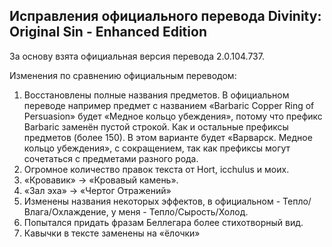 Исправления официального перевода Divinity: Original Sin - Enhanced Edition
---------------------------------------------------------------------------

За основу взята официальная версия перевода 2.0.104.737.

Изменения по сравнению официальным переводом:

1. Восстановлены полные названия предметов. В официальном переводе например предмет с названием «Barbaric Copper Ring of Persuasion» будет «Медное кольцо убеждения», потому что префикс Barbaric заменён пустой строкой. Как и остальные префиксы предметов (более 150). В этом варианте будет «Варварск. Медное кольцо убеждения», с сокращением, так как префиксы могут сочетаться с предметами разного рода.
2. Огромное количество правок текста от Hort, icchulus и моих.
3. «Кровавик» -> «Кровавый камень».
4. «Зал эха» -> «Чертог Отражений»
5. Изменены названия некоторых эффектов, в официальном - Тепло/Влага/Охлаждение, у меня - Тепло/Сырость/Холод.
6. Попытался придать фразам Беллегара более стихотворный вид.
7. Кавычки в тексте заменены на «ёлочки»